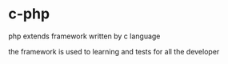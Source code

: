 # c-php
php extends framework written by c language

the framework is used to learning and tests for all the developer
